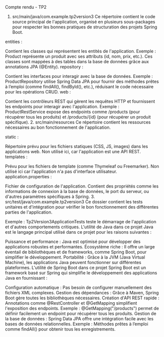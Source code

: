 Compte rendu - TP2


1. src/main/java/com.example.tp2version3
Ce répertoire contient le code source principal de l'application, organisé en plusieurs sous-packages pour respecter les bonnes pratiques de structuration des projets Spring Boot.

entities :

Contient les classes qui représentent les entités de l'application.
Exemple : Product représente un produit avec ses attributs (id, nom, prix, etc.).
Ces classes sont mappées à des tables dans la base de données grâce aux annotations JPA (@Entity).
repository :

Contient les interfaces pour interagir avec la base de données.
Exemple : ProductRepository utilise Spring Data JPA pour fournir des méthodes prêtes à l’emploi (comme findAll(), findById(), etc.), réduisant le code nécessaire pour les opérations CRUD.
web :

Contient les contrôleurs REST qui gèrent les requêtes HTTP et fournissent les endpoints pour interagir avec l'application.
Exemple : ProductRestService expose des endpoints comme /products (pour récupérer tous les produits) et /products/{id} (pour récupérer un produit spécifique).
2. src/main/resources
Ce répertoire contient les ressources nécessaires au bon fonctionnement de l'application.

static :

Répertoire prévu pour les fichiers statiques (CSS, JS, images) dans les applications web. Non utilisé ici, car l'application est une API REST.
templates :

Prévu pour les fichiers de template (comme Thymeleaf ou Freemarker). Non utilisé ici car l'application n'a pas d'interface utilisateur.
application.properties :

Fichier de configuration de l'application.
Contient des propriétés comme les informations de connexion à la base de données, le port du serveur, ou d'autres paramètres spécifiques à Spring.
3. src/test/java/com.example.tp2version3
Ce dossier contient les tests unitaires et d'intégration pour vérifier le bon fonctionnement des différentes parties de l'application.

Exemple : Tp2Version3ApplicationTests teste le démarrage de l'application et d'autres comportements critiques.
L'utilité de Java dans ce projet
Java est le langage principal utilisé dans ce projet pour les raisons suivantes :

Puissance et performance : Java est optimisé pour développer des applications robustes et performantes.
Écosystème riche : Il offre un large éventail de bibliothèques et de frameworks, comme Spring Boot, pour simplifier le développement.
Portabilité : Grâce à la JVM (Java Virtual Machine), les applications Java peuvent fonctionner sur différentes plateformes.
L'utilité de Spring Boot dans ce projet
Spring Boot est un framework basé sur Spring qui simplifie le développement des applications Java en fournissant :

Configuration automatique : Pas besoin de configurer manuellement des fichiers XML complexes.
Gestion des dépendances : Grâce à Maven, Spring Boot gère toutes les bibliothèques nécessaires.
Création d'API REST rapide :
Annotations comme @RestController et @GetMapping simplifient l'exposition des endpoints.
Exemple : @GetMapping("/products") permet de définir facilement un endpoint pour récupérer tous les produits.
Gestion de la base de données :
Spring Data JPA offre une intégration facile avec les bases de données relationnelles.
Exemple : Méthodes prêtes à l’emploi comme findAll() pour obtenir tous les enregistrements.
